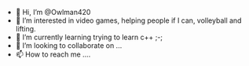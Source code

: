 - 👋 Hi, I’m @Owlman420
- 👀 I’m interested in video games, helping people if I can, volleyball and lifting.
- 🌱 I’m currently learning trying to learn c++ ;-;
- 💞️ I’m looking to collaborate on ...
- 📫 How to reach me ....

<!---
Owlman420/Owlman420 is a ✨ special ✨ repository because its `README.md` (this file) appears on your GitHub profile.
You can click the Preview link to take a look at your changes.
--->
